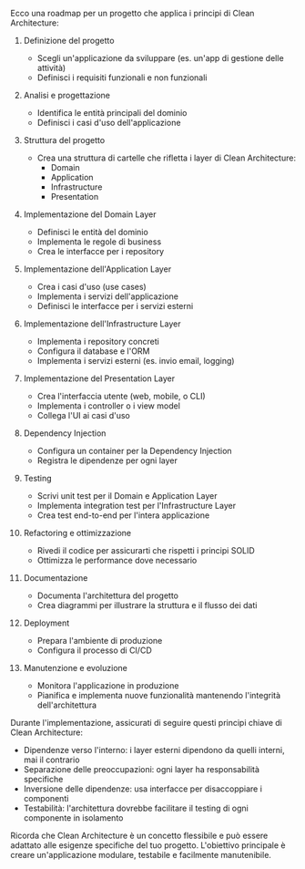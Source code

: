 Ecco una roadmap per un progetto che applica i principi di Clean Architecture:

1. Definizione del progetto
   - Scegli un'applicazione da sviluppare (es. un'app di gestione delle attività)
   - Definisci i requisiti funzionali e non funzionali

2. Analisi e progettazione
   - Identifica le entità principali del dominio
   - Definisci i casi d'uso dell'applicazione

3. Struttura del progetto
   - Crea una struttura di cartelle che rifletta i layer di Clean Architecture:
     * Domain
     * Application
     * Infrastructure
     * Presentation

4. Implementazione del Domain Layer
   - Definisci le entità del dominio
   - Implementa le regole di business
   - Crea le interfacce per i repository

5. Implementazione dell'Application Layer
   - Crea i casi d'uso (use cases)
   - Implementa i servizi dell'applicazione
   - Definisci le interfacce per i servizi esterni

6. Implementazione dell'Infrastructure Layer
   - Implementa i repository concreti
   - Configura il database e l'ORM
   - Implementa i servizi esterni (es. invio email, logging)

7. Implementazione del Presentation Layer
   - Crea l'interfaccia utente (web, mobile, o CLI)
   - Implementa i controller o i view model
   - Collega l'UI ai casi d'uso

8. Dependency Injection
   - Configura un container per la Dependency Injection
   - Registra le dipendenze per ogni layer

9. Testing
   - Scrivi unit test per il Domain e Application Layer
   - Implementa integration test per l'Infrastructure Layer
   - Crea test end-to-end per l'intera applicazione

10. Refactoring e ottimizzazione
    - Rivedi il codice per assicurarti che rispetti i principi SOLID
    - Ottimizza le performance dove necessario

11. Documentazione
    - Documenta l'architettura del progetto
    - Crea diagrammi per illustrare la struttura e il flusso dei dati

12. Deployment
    - Prepara l'ambiente di produzione
    - Configura il processo di CI/CD

13. Manutenzione e evoluzione
    - Monitora l'applicazione in produzione
    - Pianifica e implementa nuove funzionalità mantenendo l'integrità dell'architettura

Durante l'implementazione, assicurati di seguire questi principi chiave di Clean Architecture:

- Dipendenze verso l'interno: i layer esterni dipendono da quelli interni, mai il contrario
- Separazione delle preoccupazioni: ogni layer ha responsabilità specifiche
- Inversione delle dipendenze: usa interfacce per disaccoppiare i componenti
- Testabilità: l'architettura dovrebbe facilitare il testing di ogni componente in isolamento

Ricorda che Clean Architecture è un concetto flessibile e può essere adattato alle esigenze specifiche del tuo progetto. L'obiettivo principale è creare un'applicazione modulare, testabile e facilmente manutenibile.